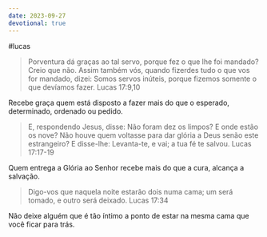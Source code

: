 ```yaml
---
date: 2023-09-27
devotional: true
---
```

#lucas 
> Porventura dá graças ao tal servo, porque fez o que lhe foi mandado? Creio que não. Assim também vós, quando fizerdes tudo o que vos for mandado, dizei: Somos servos inúteis, porque fizemos somente o que devíamos fazer. Lucas 17:9,10

Recebe graça quem está disposto a fazer mais do que o esperado, determinado, ordenado ou pedido.

> E, respondendo Jesus, disse: Não foram dez os limpos? E onde estão os nove? Não houve quem voltasse para dar glória a Deus senão este estrangeiro? E disse-lhe: Levanta-te, e vai; a tua fé te salvou. Lucas 17:17-19

Quem entrega a Glória ao Senhor recebe mais do que a cura, alcança a salvação.

> Digo-vos que naquela noite estarão dois numa cama; um será tomado, e outro será deixado. Lucas 17:34

Não deixe alguém que é tão íntimo a ponto de estar na mesma cama que você ficar para trás.
